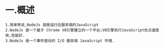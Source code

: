 # 一.概述

	1.简单来说,NodeJs 就是运行在服务端的JavaScript
	2.NodeJs 是一个基于 Chrome V8引擎建立的一个平台;V8引擎执行JavaScript优点速度快,性能好.
	3.NodeJs 是一个事件驱动的 I/O 服务端 JavaScript 环境.


